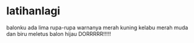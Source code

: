 # latihanlagi
balonku ada lima 
rupa-rupa warnanya
merah
kuning
kelabu
merah muda dan biru
meletus balon hijau 
DORRRRR!!!!!
